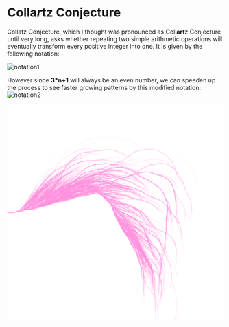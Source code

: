 # Colla*r*tz Conjecture


Collatz Conjecture, which I thought was pronounced as Coll**art**z Conjecture until very long, asks whether repeating two simple arithmetic operations will eventually transform every positive integer into one. It is given by the following notation:

![notation1](https://wikimedia.org/api/rest_v1/media/math/render/svg/ec22031bdc2a1ab2e4effe47ae75a836e7dea459)

However since **3*n+1** will always be an even number, we can speeden up the process to see faster growing patterns by this modified notation:
![notation2](https://wikimedia.org/api/rest_v1/media/math/render/svg/ae238aa62598cce67c57371012b818b65d1ad6e3)


![collatz_conjecture](https://github.com/faizanraza09/introToIM/blob/main/Feb8/collatz.png)
